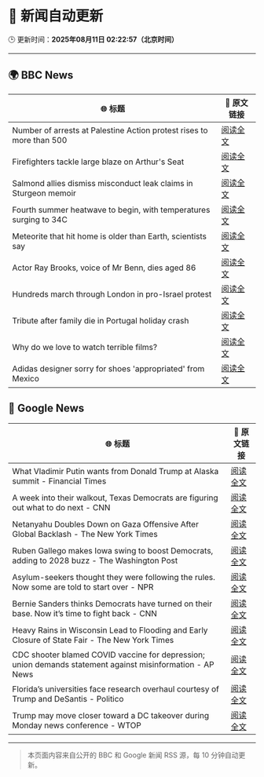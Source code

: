 # 🧠 新闻自动更新

🕒 更新时间：**2025年08月11日 02:22:57（北京时间）**

---

## 🌍 BBC News

| 🌐 标题 | 🔗 原文链接 |
|--------|-------------|
| Number of arrests at Palestine Action protest rises to more than 500 | [阅读全文](https://www.bbc.com/news/articles/cqjyyzlwk2go?at_medium=RSS&at_campaign=rss) |
| Firefighters tackle large blaze on Arthur's Seat | [阅读全文](https://www.bbc.com/news/articles/ckg449e1vnpo?at_medium=RSS&at_campaign=rss) |
| Salmond allies dismiss misconduct leak claims in Sturgeon memoir | [阅读全文](https://www.bbc.com/news/articles/c8e11r83p9yo?at_medium=RSS&at_campaign=rss) |
| Fourth summer heatwave to begin, with temperatures surging to 34C | [阅读全文](https://www.bbc.com/weather/articles/czjm4zl20wzo?at_medium=RSS&at_campaign=rss) |
| Meteorite that hit home is older than Earth, scientists say | [阅读全文](https://www.bbc.com/news/articles/cwy003l0pw0o?at_medium=RSS&at_campaign=rss) |
| Actor Ray Brooks, voice of Mr Benn, dies aged 86 | [阅读全文](https://www.bbc.com/news/articles/cp899lyj2m3o?at_medium=RSS&at_campaign=rss) |
| Hundreds march through London in pro-Israel protest | [阅读全文](https://www.bbc.com/news/articles/c4g66x4xr6zo?at_medium=RSS&at_campaign=rss) |
| Tribute after family die in Portugal holiday crash | [阅读全文](https://www.bbc.com/news/articles/clyjj35pv77o?at_medium=RSS&at_campaign=rss) |
| Why do we love to watch terrible films? | [阅读全文](https://www.bbc.com/news/articles/cy40e08k1p0o?at_medium=RSS&at_campaign=rss) |
| Adidas designer sorry for shoes 'appropriated' from Mexico | [阅读全文](https://www.bbc.com/news/articles/c1mpzm4p7edo?at_medium=RSS&at_campaign=rss) |

## 📰 Google News

| 🌐 标题 | 🔗 原文链接 |
|--------|-------------|
| What Vladimir Putin wants from Donald Trump at Alaska summit - Financial Times | [阅读全文](https://news.google.com/rss/articles/CBMicEFVX3lxTFB4MEY0aFFEeWNhckJhdW9jVm5nZUFqX20wS2tTRzk4d0YyWElLa3REZHlBVHhoeDR6cXJwSWduQzRGVFV5MS15Z0dOU0dFcXh5NFYxQ29XZ3NrNF9KUXhYV2dKbGVTaGZvUERwM3JZMTg?oc=5) |
| A week into their walkout, Texas Democrats are figuring out what to do next - CNN | [阅读全文](https://news.google.com/rss/articles/CBMicEFVX3lxTE9BNjFhVUxXYndGMFVEX1hDUHZRel8zMUdHQmkyMG9UMjdJcVg1Qm5LY3UxVnZRRV9acHlBT2JhdDRiOUNxbGVpZmltWkFCSlZiU0RWbld1WVh2ZGpjcHF3ZEdGc2NqQ0V1djdoMFE5OGQ?oc=5) |
| Netanyahu Doubles Down on Gaza Offensive After Global Backlash - The New York Times | [阅读全文](https://news.google.com/rss/articles/CBMinAFBVV95cUxOSDFPWWZEUlZVeHhPLWswdy1KU0phSGFvVUhqTVNvZjZVS1ExYk9Hd2pqMXpQbGt4LW5GUFZqN2M3NGs0dlN2aUQzek5uUGxFZlo0NS1nOU5TNUZHdjM5WGlTNUNfWjdCVFFwVUpZdnA0Z1RFaTRQUlB5d0piRVRaR0p1NDFZRExfV05saUZyOTBLZU1Fb2dNTTR3OFI?oc=5) |
| Ruben Gallego makes Iowa swing to boost Democrats, adding to 2028 buzz - The Washington Post | [阅读全文](https://news.google.com/rss/articles/CBMipAFBVV95cUxOM2ZjWUlDQkpoZ2dnRHJzaDBVZDBJemZ3WW5aLW5oNHl6YVJmQUIxY0RsZV91VjVmWlBFSGFEaFR0bnd0N1dHaG0yWUJwaXJyd2UxWkZTSEs0cUdDdmFJTGV0OHB5azlYTnFNN2ZnSWsxYktTNVN0OXBzWGJTeUlvVkRiYmxjbkdHM3U0SlRiTDJFWDgwNWFxUjdlUEhvdHpZVnQ3Mg?oc=5) |
| Asylum-seekers thought they were following the rules. Now some are told to start over - NPR | [阅读全文](https://news.google.com/rss/articles/CBMia0FVX3lxTE1XeHMta3BETHowc0x1SGg0cUVUVnVHamZRYXd6Wmdia19xeUdXcmN6VlQwLWxoZmtQYkIyLXh3UmlSOFNyVURibkRXLTFzVWM2U1NDS0tQd3JXZlBzYnFrVGtuWnYtOXlKREJV?oc=5) |
| Bernie Sanders thinks Democrats have turned on their base. Now it’s time to fight back - CNN | [阅读全文](https://news.google.com/rss/articles/CBMikgFBVV95cUxQRmdQcUppWTI3cmlLNWZicnpOVHVSdm9oaG15SXljVW00ZjVLdkhSMVFQRWhMYVU2eldUUmVHRHBEMGk5R2tyRVRoc2x5b01UaDQ2ZDRxY1BmUFZLaUpvX1NMUzc1RkdIYk8ydEVnSXYzaDV4Q0ZuT3NIYWlEQUZaMjlzSmk4N2lPeDRnU0JRdnF2UdIBlwFBVV95cUxQd3lHeHptVWY1eV9aOU5Ic0FReFREaXpRTGpTX2pnWWlYV1MwNnJjTGpyVHNPYXNjaE82U0F5UDl1a0dQSFpzWW9WbkVBLXhRZzdvVlNMRVM2Yk1mWThvTXRvQnI5eWxLWW0yS3pLSnh6MzBZOEJZcWVCTFlSclV6cFZyeE0xTGNlSzE5R09tWGd0UnB5bVl3?oc=5) |
| Heavy Rains in Wisconsin Lead to Flooding and Early Closure of State Fair - The New York Times | [阅读全文](https://news.google.com/rss/articles/CBMiekFVX3lxTE5aMXlObmNBRGhRd1g1bnR1Q184UW5oTmgyZkhDeHhwM0ZFWnVvc253LXE4Q0lFRDh3alJRMVhtcFh3NE5HM3BORjBRYjdFR3lsdTNzNFk0U0F1V18tOUhhbGswbkdmMmhzMWlnZW84cWVxWDgyRVhBalpB?oc=5) |
| CDC shooter blamed COVID vaccine for depression; union demands statement against misinformation - AP News | [阅读全文](https://news.google.com/rss/articles/CBMiqgFBVV95cUxOZVpFNU0wZk1IR1ptclpQa1ZYWkZBcW9xLTFvNTkyUTY3RDUyRmwwTEtOc3dLTmNKS3YtTi1pOXA0MnRsSjZKdDFDU3NNZldWSXR2SHc0UzgySWdLTUlKekJrbE1iWDZzOWRxSnVSUlRoYnMwX1M0WjgtbV8yOEFzRWNGd2pUdC1JSnVKNGZkdjNyOGgyWjBjSF94UF9QLTRlM1lPVUx0b1FOZw?oc=5) |
| Florida’s universities face research overhaul courtesy of Trump and DeSantis - Politico | [阅读全文](https://news.google.com/rss/articles/CBMiwwFBVV95cUxOcW5IR0FkelFXemdTVkhMd2p3UXRKcXF1WFE0aE9TRGdud2pQN19Od2lvdkF5Vm5OaUF0ZXhWZHl6MEJ0aGZKT0p3bXFzcjF5WWZYS2p2a3VPemh6YmZOeDUtTF85c19CaUo5eGRaMkNlVlRPcFh4ZnN2TE5BdnFZdExkTUtTeEJOR1U0RGQtbDNmNWJFdGhpenBDTzFMcU1TQXNGRDdVSUZ6ZF9ueWhGUmVQRnZROURJRzVDRjNmUkZweUE?oc=5) |
| Trump may move closer toward a DC takeover during Monday news conference - WTOP | [阅读全文](https://news.google.com/rss/articles/CBMiowFBVV95cUxQdnFqVHh3U3dIOGZvempXakJOaEJWZnI2X1lzOWtaaDBvWXhkeWVlNmVLTjBRYkpuMTZ0T3RISTgtcUZzTWk3a0dRNml4Um9ndDY5WDF0a1hmbmNTOHZLOHZKWFQybnBWR19TaW5yS1l3cFoyV1lFNnpGaW82Rmh4WjZpd1pqVTE2aHpmOU9ZNy1HcUFpY1NhS2trekdrUk82aXBr?oc=5) |

---
> 本页面内容来自公开的 BBC 和 Google 新闻 RSS 源，每 10 分钟自动更新。